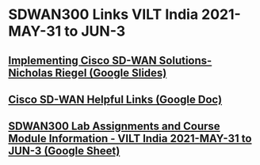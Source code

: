 # SDWAN300 Links VILT India 2021-MAY-31 to JUN-3

## [Implementing Cisco SD-WAN Solutions- Nicholas Riegel (Google Slides)](https://docs.google.com/presentation/d/1KKms4FIbquUDGfHP0BIOheA4OABXQWMySfs9ImLHJJQ/edit?usp=sharing)

## [Cisco SD-WAN Helpful Links (Google Doc)](https://docs.google.com/document/d/1NMTwESAgnGzJWI2lqP3BmnrGBC7Nn-UQRLO07mb6dJE/edit?usp=sharing)

## [SDWAN300 Lab Assignments and Course Module Information -  VILT India 2021-MAY-31 to JUN-3 (Google Sheet)](https://docs.google.com/spreadsheets/d/1a55zEeCHT8PFA0QpxeP2FKg_W-gkXwfEqfieC33vZyw/edit?usp=sharing)
